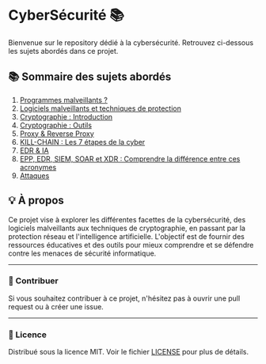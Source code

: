 # CyberSécurité 📚

Bienvenue sur le repository dédié à la cybersécurité. Retrouvez ci-dessous les sujets abordés dans ce projet.

## 📚 Sommaire des sujets abordés

1. [Programmes malveillants ?](PROGRAMMES-MALVEILLANTS.md)
2. [Logiciels malveillants et techniques de protection](LOGICIELS-MALVEILLANTS-techniques_de_protection.md)
3. [Cryptographie : Introduction](CRYPTOGRAPHIE-introduction.md)
4. [Cryptographie : Outils](CRYPTOGRAPHIE-outils.md)
5. [Proxy & Reverse Proxy](POXY-REVERSE-Installation.md)
6. [KILL-CHAIN : Les 7 étapes de la cyber](KILL-CHAIN-les-7-étapes-de-la-cyber.md)
7. [EDR & IA](https://github.com/0xCyberLiTech/Cybersecurite/blob/main/EDR-et-IA.md)
8. [EPP, EDR, SIEM, SOAR et XDR : Comprendre la différence entre ces acronymes](EPP-EDR-SIEM-SOAR-et-XDR-comprendre-la-différence-entre-ces-acronymes.md)
9. [Attaques](#)

## 💡 À propos

Ce projet vise à explorer les différentes facettes de la cybersécurité, des logiciels malveillants aux techniques de cryptographie, en passant par la protection réseau et l'intelligence artificielle. L'objectif est de fournir des ressources éducatives et des outils pour mieux comprendre et se défendre contre les menaces de sécurité informatique.

---

### 🚀 Contribuer

Si vous souhaitez contribuer à ce projet, n'hésitez pas à ouvrir une pull request ou à créer une issue.

---

### 📜 Licence

Distribué sous la licence MIT. Voir le fichier [LICENSE](LICENSE) pour plus de détails.
